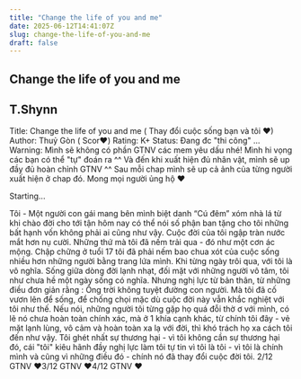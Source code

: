 ```yaml
---
title: "Change the life of you and me"
date: 2025-06-12T14:41:07Z
slug: change-the-life-of-you-and-me
draft: false
---
```


## Change the life of you and me

## T.Shynn

Title: Change the life of you and me ( Thay đổi cuộc sống bạn và tôi ♥)
Author: Thuỷ Gòn ( Scor♥)
Rating: K+
Status: Đang đc "thi công" ...
Warning: Mình sẽ không có phần GTNV các mem yêu dấu nhé! Mình hi vọng các bạn có thể "tự" đoán ra ^^ Và đến khi xuất hiện đủ nhân vật, mình sẽ up đầy đủ hoàn chỉnh GTNV ^^ Sau mỗi chap mình sẽ up cả ảnh của từng người xuất hiện ở chap đó. Mong mọi người ủng hộ ♥
 
 
Starting...
 
 
Tôi - Một người con gái mang bên mình biệt danh “Cú đêm” xóm nhà lá từ khi chào đời cho tới tận hôm nay có thể nói số phận ban tặng cho tôi những bất hạnh vốn không phải ai cũng như vậy. Cuộc đời của tôi ngập tràn nước mắt hơn nụ cười. Những thứ mà tôi đã nếm trải qua - đó như một cơn ác mộng. Chập chững ở tuổi 17 tôi đã phải nếm bao chua xót của cuộc sống nhiều hơn những người bằng trang lứa mình. Khi từng ngày trôi qua, với tôi là vô nghĩa. Sống giữa dòng đời lạnh nhạt, đối mặt với những người vô tâm, tôi như chưa hề một ngày sống có nghĩa. Nhưng nghị lực từ bản thân, từ những điều đơn giản rằng : Ông trời không tuyệt đường con người. Mà tôi đã cố vươn lên để sống, để chống chọi mặc dù cuộc đời này vẫn khắc nghiệt với tôi như thế.
Nếu nói, những người tôi từng gặp họ quá đỗi thờ ơ với mình, có lẽ nó chưa hoàn toàn chính xác, mà ở 1 khía cạnh khác, từ chính tôi đây - vẻ mặt lạnh lùng, vô cảm và hoàn toàn xa lạ với đời, thì khó trách họ xa cách tôi đến như vậy. Tôi ghét nhất sự thương hại - vì tôi không cần sự thương hại đó, cái "tôi" kiêu hãnh đầy nghị lực làm tôi tự tin vì tôi là tôi - vì tôi là chính mình và cũng vì những điều đó - chính nó đã thay đổi cuộc đời tôi.
 2/12 GTNV ♥3/12 GTNV ♥4/12 GTNV ♥